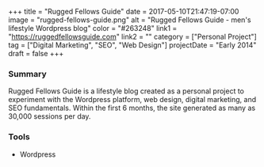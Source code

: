+++
title = "Rugged Fellows Guide"
date = 2017-05-10T21:47:19-07:00
image = "rugged-fellows-guide.png"
alt = "Rugged Fellows Guide - men's lifestyle Wordpress blog"
color = "#263248"
link1 = "https://ruggedfellowsguide.com"
link2 = ""
category = ["Personal Project"]
tag = ["Digital Marketing", "SEO", "Web Design"]
projectDate = "Early 2014"
draft = false
+++

### Summary
Rugged Fellows Guide is a lifestyle blog created as a personal project to experiment with the Wordpress platform, web design, digital marketing, and SEO fundamentals. Within the first 6 months, the site generated as many as 30,000 sessions per day.

### Tools
- Wordpress
